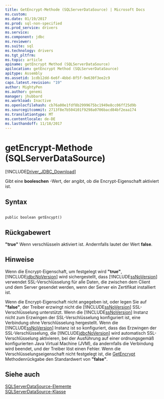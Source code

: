 ```yaml
---
title: GetEncrypt-Methode (SQLServerDataSource) | Microsoft Docs
ms.custom: 
ms.date: 01/19/2017
ms.prod: sql-non-specified
ms.prod_service: drivers
ms.service: 
ms.component: jdbc
ms.reviewer: 
ms.suite: sql
ms.technology: drivers
ms.tgt_pltfrm: 
ms.topic: article
apiname: getEncrypt Method (SQLServerDataSource)
apilocation: getEncrypt Method (SQLServerDataSource)
apitype: Assembly
ms.assetid: 1cdb12dd-6e6f-4bbd-8f5f-9e630f3ee2c9
caps.latest.revision: "19"
author: MightyPen
ms.author: genemi
manager: jhubbard
ms.workload: Inactive
ms.openlocfilehash: cb76a00e1fdf8b2999675bc1949e8cc06ff25d9b
ms.sourcegitcommit: 2713f8e7b504101f9298a0706bacd84bf2eaa174
ms.translationtype: MT
ms.contentlocale: de-DE
ms.lasthandoff: 11/18/2017
---
```

# <a name="getencrypt-method-sqlserverdatasource"></a>getEncrypt-Methode (SQLServerDataSource)
[!INCLUDE[Driver_JDBC_Download](../../../includes/driver_jdbc_download.md)]

  Gibt eine **booleschen** -Wert, der angibt, ob die Encrypt-Eigenschaft aktiviert ist.  
  
## <a name="syntax"></a>Syntax  
  
```  
  
public boolean getEncypt()  
```  
  
## <a name="return-value"></a>Rückgabewert  
 **"true"** Wenn verschlüsseln aktiviert ist. Andernfalls lautet der Wert **false**.  
  
## <a name="remarks"></a>Hinweise  
 Wenn die Encrypt-Eigenschaft, um festgelegt wird **"true"**, [!INCLUDE[jdbcNoVersion](../../../includes/jdbcnoversion_md.md)] wird sichergestellt, dass [!INCLUDE[ssNoVersion](../../../includes/ssnoversion_md.md)] verwendet SSL-Verschlüsselung für alle Daten, die zwischen dem Client und dem Server gesendet werden, wenn der Server ein Zertifikat installiert ist.  
  
 Wenn die Encrypt-Eigenschaft nicht angegeben ist, oder legen Sie auf **"false"**, der Treiber erzwingt nicht die [!INCLUDE[ssNoVersion](../../../includes/ssnoversion_md.md)] SSL-Verschlüsselung unterstützt. Wenn die [!INCLUDE[ssNoVersion](../../../includes/ssnoversion_md.md)] Instanz nicht zum Erzwingen der SSL-Verschlüsselung konfiguriert ist, eine Verbindung ohne Verschlüsselung hergestellt. Wenn die [!INCLUDE[ssNoVersion](../../../includes/ssnoversion_md.md)] Instanz ist so konfiguriert, dass das Erzwingen der SSL-Verschlüsselung, die [!INCLUDE[jdbcNoVersion](../../../includes/jdbcnoversion_md.md)] wird automatisch SSL-Verschlüsselung aktivieren, bei der Ausführung auf einer ordnungsgemäß konfigurierten Java Virtual Machine (JVM), da andernfalls die Verbindung wird beendet, und der Treiber löst einen Fehler. Wenn die Verschlüsselungseigenschaft nicht festgelegt ist, die [GetEncrypt](../../../connect/jdbc/reference/getencrypt-method-sqlserverdatasource.md) Methodenrückgabe den Standardwert von **"false"**.  
  
## <a name="see-also"></a>Siehe auch  
 [SQLServerDataSource-Elemente](../../../connect/jdbc/reference/sqlserverdatasource-members.md)   
 [SQLServerDataSource-Klasse](../../../connect/jdbc/reference/sqlserverdatasource-class.md)  
  
  
